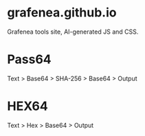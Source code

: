 # grafenea.github.io
Grafenea tools site, AI-generated JS and CSS.

# Pass64
Text > Base64 > SHA-256 > Base64 > Output

# HEX64
Text > Hex > Base64 > Output


